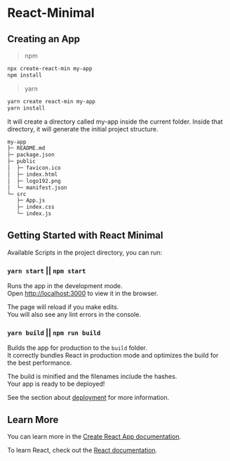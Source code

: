 # React-Minimal

## Creating an App
> npm
```sh
npx create-react-min my-app
npm install
```
>yarn

```sh
yarn create react-min my-app
yarn install
```

It will create a directory called my-app inside the current folder.
Inside that directory, it will generate the initial project structure.
```sh
my-app
├─ README.md
├─ package.json
├─ public
│  ├─ favicon.ico
│  ├─ index.html
│  ├─ logo192.png
│  └─ manifest.json
└─ src
   ├─ App.js
   ├─ index.css
   └─ index.js
```

## Getting Started with React Minimal

Available Scripts in the project directory, you can run:

### `yarn start` || `npm start`

Runs the app in the development mode.\
Open [http://localhost:3000](http://localhost:3000) to view it in the browser.

The page will reload if you make edits.\
You will also see any lint errors in the console.

### `yarn build` || `npm run build`

Builds the app for production to the `build` folder.\
It correctly bundles React in production mode and optimizes the build for the best performance.

The build is minified and the filenames include the hashes.\
Your app is ready to be deployed!

See the section about [deployment](https://facebook.github.io/create-react-app/docs/deployment) for more information.

## Learn More

You can learn more in the [Create React App documentation](https://facebook.github.io/create-react-app/docs/getting-started).

To learn React, check out the [React documentation](https://reactjs.org/).
